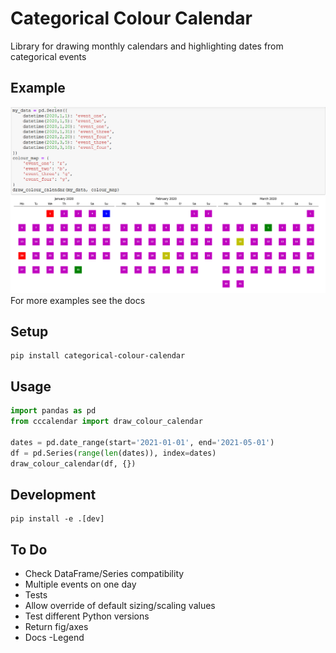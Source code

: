 # Categorical Colour Calendar
Library for drawing monthly calendars and highlighting dates from categorical events
## Example
![Example](https://raw.githubusercontent.com/erichards97/categorical-colour-calendar/main/examples/img.png "Optional Title")
For more examples see the docs
## Setup
```
pip install categorical-colour-calendar
```
## Usage
```python
import pandas as pd
from cccalendar import draw_colour_calendar

dates = pd.date_range(start='2021-01-01', end='2021-05-01')
df = pd.Series(range(len(dates)), index=dates)
draw_colour_calendar(df, {})
```
## Development
```
pip install -e .[dev]
```

## To Do
- Check DataFrame/Series compatibility
- Multiple events on one day
- Tests
- Allow override of default sizing/scaling values
- Test different Python versions
- Return fig/axes
- Docs
-Legend